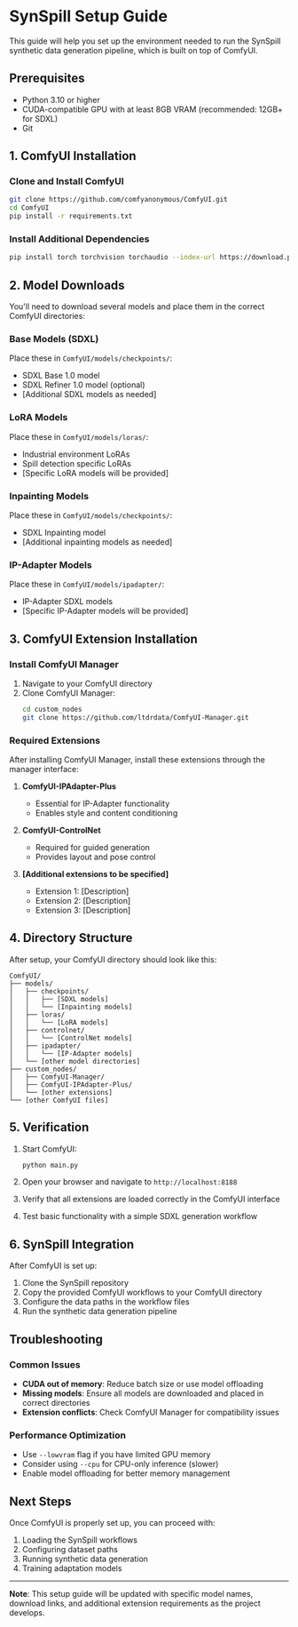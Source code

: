 # SynSpill Setup Guide

This guide will help you set up the environment needed to run the SynSpill synthetic data generation pipeline, which is built on top of ComfyUI.

## Prerequisites

- Python 3.10 or higher
- CUDA-compatible GPU with at least 8GB VRAM (recommended: 12GB+ for SDXL)
- Git

## 1. ComfyUI Installation

### Clone and Install ComfyUI

```bash
git clone https://github.com/comfyanonymous/ComfyUI.git
cd ComfyUI
pip install -r requirements.txt
```

### Install Additional Dependencies

```bash
pip install torch torchvision torchaudio --index-url https://download.pytorch.org/whl/cu121
```

## 2. Model Downloads

You'll need to download several models and place them in the correct ComfyUI directories:

### Base Models (SDXL)
Place these in `ComfyUI/models/checkpoints/`:
- SDXL Base 1.0 model
- SDXL Refiner 1.0 model (optional)
- [Additional SDXL models as needed]

### LoRA Models
Place these in `ComfyUI/models/loras/`:
- Industrial environment LoRAs
- Spill detection specific LoRAs
- [Specific LoRA models will be provided]

### Inpainting Models
Place these in `ComfyUI/models/checkpoints/`:
- SDXL Inpainting model
- [Additional inpainting models as needed]

### IP-Adapter Models
Place these in `ComfyUI/models/ipadapter/`:
- IP-Adapter SDXL models
- [Specific IP-Adapter models will be provided]

## 3. ComfyUI Extension Installation

### Install ComfyUI Manager
1. Navigate to your ComfyUI directory
2. Clone ComfyUI Manager:
   ```bash
   cd custom_nodes
   git clone https://github.com/ltdrdata/ComfyUI-Manager.git
   ```

### Required Extensions
After installing ComfyUI Manager, install these extensions through the manager interface:

1. **ComfyUI-IPAdapter-Plus**
   - Essential for IP-Adapter functionality
   - Enables style and content conditioning

2. **ComfyUI-ControlNet**
   - Required for guided generation
   - Provides layout and pose control

3. **[Additional extensions to be specified]**
   - Extension 1: [Description]
   - Extension 2: [Description]
   - Extension 3: [Description]

## 4. Directory Structure

After setup, your ComfyUI directory should look like this:

```
ComfyUI/
├── models/
│   ├── checkpoints/
│   │   ├── [SDXL models]
│   │   └── [Inpainting models]
│   ├── loras/
│   │   └── [LoRA models]
│   ├── controlnet/
│   │   └── [ControlNet models]
│   ├── ipadapter/
│   │   └── [IP-Adapter models]
│   └── [other model directories]
├── custom_nodes/
│   ├── ComfyUI-Manager/
│   ├── ComfyUI-IPAdapter-Plus/
│   └── [other extensions]
└── [other ComfyUI files]
```

## 5. Verification

1. Start ComfyUI:
   ```bash
   python main.py
   ```

2. Open your browser and navigate to `http://localhost:8188`

3. Verify that all extensions are loaded correctly in the ComfyUI interface

4. Test basic functionality with a simple SDXL generation workflow

## 6. SynSpill Integration

After ComfyUI is set up:

1. Clone the SynSpill repository
2. Copy the provided ComfyUI workflows to your ComfyUI directory
3. Configure the data paths in the workflow files
4. Run the synthetic data generation pipeline

## Troubleshooting

### Common Issues

- **CUDA out of memory**: Reduce batch size or use model offloading
- **Missing models**: Ensure all models are downloaded and placed in correct directories
- **Extension conflicts**: Check ComfyUI Manager for compatibility issues

### Performance Optimization

- Use `--lowvram` flag if you have limited GPU memory
- Consider using `--cpu` for CPU-only inference (slower)
- Enable model offloading for better memory management

## Next Steps

Once ComfyUI is properly set up, you can proceed with:
1. Loading the SynSpill workflows
2. Configuring dataset paths
3. Running synthetic data generation
4. Training adaptation models

---

**Note**: This setup guide will be updated with specific model names, download links, and additional extension requirements as the project develops.
